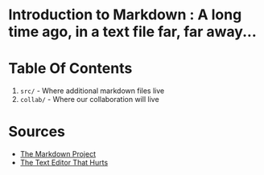 # Introduction to Markdown : A long time ago, in a text file far, far away...


# Table Of Contents
1.  `src/` - Where additional markdown files live
2.  `collab/` - Where our collaboration will live

# Sources

*   [The Markdown Project](https://daringfireball.net/projects/markdown/)
*   [The Text Editor That Hurts](https://www.vim.org/)

